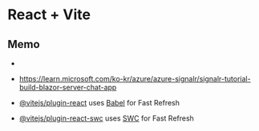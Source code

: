 # React + Vite

## Memo

- <html>
  <head>
    <script src="http://localhost:8097"></script>

- <https://learn.microsoft.com/ko-kr/azure/azure-signalr/signalr-tutorial-build-blazor-server-chat-app>

- [@vitejs/plugin-react](https://github.com/vitejs/vite-plugin-react/blob/main/packages/plugin-react/README.md) uses [Babel](https://babeljs.io/) for Fast Refresh
- [@vitejs/plugin-react-swc](https://github.com/vitejs/vite-plugin-react-swc) uses [SWC](https://swc.rs/) for Fast Refresh
